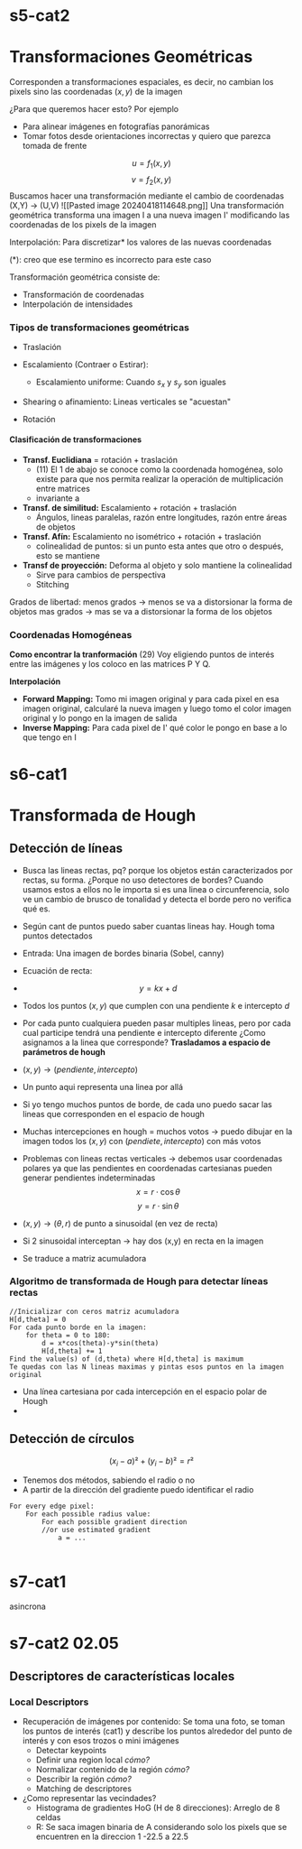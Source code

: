 
# s5-cat2
# Transformaciones Geométricas

Corresponden a transformaciones espaciales, es decir, no cambian los pixels sino las coordenadas $(x,y)$ de la imagen

 
¿Para que queremos hacer esto? Por ejemplo 
- Para alinear imágenes en fotografías panorámicas
- Tomar fotos desde orientaciones incorrectas y quiero que parezca tomada de frente

$$u = f_1(x,y)$$
$$v = f_2(x,y)$$Buscamos hacer una transformación mediante el cambio de coordenadas
 (X,Y) -> (U,V)
![[Pasted image 20240418114648.png]]
Una transformación geométrica transforma una imagen I a una nueva imagen I' modificando las coordenadas de los pixels de la imagen

Interpolación: Para discretizar* los valores de las nuevas coordenadas

(\*): creo que ese termino es incorrecto para este caso

Transformación geométrica consiste de:
- Transformación de coordenadas
- Interpolación de intensidades

### Tipos de transformaciones geométricas

- Traslación
- Escalamiento (Contraer o Estirar):
	- Escalamiento uniforme: Cuando $s_x$ y $s_y$ son iguales

- Shearing o afinamiento: Lineas verticales se "acuestan" 
- Rotación

#### Clasificación de transformaciones

- **Transf. Euclidiana** = rotación + traslación
	- (11) El 1 de abajo se conoce como la coordenada homogénea, solo existe para que nos permita realizar la operación de multiplicación entre matrices
	- invariante a
- **Transf. de similitud:** Escalamiento + rotación + traslación
	- Ángulos, lineas paralelas, razón entre longitudes, razón entre áreas de objetos
- **Transf. Afín:** Escalamiento no isométrico + rotación + traslación
	- colinealidad de puntos: si un punto esta antes que otro o después, esto se mantiene
- **Transf de proyección:** Deforma al objeto y solo mantiene la colinealidad
	- Sirve para cambios de perspectiva
	- Stitching

Grados de libertad:
	menos grados -> menos se va a distorsionar la forma de objetos
	mas grados -> mas se va a distorsionar la forma de los objetos
### Coordenadas Homogéneas

**Como encontrar la tranformación**
(29) Voy eligiendo puntos de interés entre las imágenes y los coloco en las matrices P Y Q.

**Interpolación**
- **Forward Mapping:** Tomo mi imagen original y para cada pixel en esa imagen original, calcularé la nueva imagen y luego tomo el color imagen original y lo pongo en la imagen de salida
- **Inverse Mapping:** Para cada pixel de I' qué color le pongo en base a lo que tengo en I

# s6-cat1
# Transformada de Hough

## Detección de líneas

- Busca las lineas rectas, pq? porque los objetos están caracterizados por rectas, su forma. ¿Porque no uso detectores de bordes? Cuando usamos estos a ellos no le importa si es una linea o circunferencia, solo ve un cambio de brusco de tonalidad y detecta el borde pero no verifica qué es.

- Según cant de puntos puedo saber cuantas lineas hay. Hough toma puntos detectados 
- Entrada: Una imagen de bordes binaria (Sobel, canny)
- Ecuación de recta:
- $$y = kx + d$$
- Todos los puntos $(x,y)$ que cumplen con una pendiente $k$ e intercepto $d$
- Por cada punto cualquiera pueden pasar multiples lineas, pero por cada cual participe tendrá una pendiente e intercepto diferente ¿Como asignamos a la linea que corresponde? **Trasladamos a espacio de parámetros de hough**
- $(x,y) \rightarrow(pendiente, intercepto)$
- Un punto aqui representa una linea por allá
- Si yo tengo muchos puntos de borde, de cada uno puedo sacar las lineas que corresponden en el espacio de hough
- Muchas intercepciones en hough = muchos votos -> puedo dibujar en la imagen todos los $(x,y)$ con $(pendiete,intercepto)$ con más votos
- Problemas con lineas rectas verticales -> debemos usar coordenadas polares ya que las pendientes en coordenadas cartesianas pueden generar pendientes indeterminadas
$$x = r \cdot \cos{\theta}$$
$$y = r \cdot \sin{\theta}$$
- $(x,y) \rightarrow (\theta,r)$ de punto a sinusoidal (en vez de recta)
- Si 2 sinusoidal interceptan -> hay dos (x,y) en recta en la imagen
- Se traduce a matriz acumuladora
### Algoritmo de transformada de Hough para detectar líneas rectas

```
//Inicializar con ceros matriz acumuladora
H[d,theta] = 0
For cada punto borde en la imagen:
	for theta = 0 to 180:
		d = x*cos(theta)-y*sin(theta)
		H[d,theta] += 1
Find the value(s) of (d,theta) where H[d,theta] is maximum
Te quedas con las N lineas maximas y pintas esos puntos en la imagen original
```
- Una línea cartesiana por cada intercepción en el espacio polar de Hough
-  


## Detección de círculos

$$ (x_i - a)² + (y_i - b)² = r²$$
- Tenemos dos métodos, sabiendo el radio o no
- A partir de la dirección del gradiente puedo identificar el radio
```
For every edge pixel:
	For each possible radius value:
		For each possible gradient direction
		//or use estimated gradient
			a = ...
			
```
# s7-cat1
asincrona

# s7-cat2 02.05

##  Descriptores de características locales
### Local Descriptors
- Recuperación de imágenes por contenido: Se toma una foto, se toman los puntos de interés (cat1) y describe los puntos alrededor del punto de interés y con esos trozos o mini imágenes
	- Detectar keypoints
	- Definir una region local _cómo?_
	- Normalizar contenido de la región _cómo?_
	- Describir la región _cómo?_
	- Matching de descriptores
- ¿Como representar las vecindades?
	- Histograma de gradientes HoG (H de 8 direcciones): Arreglo de 8 celdas
	- R: Se saca imagen binaria de A considerando solo los pixels que se encuentren en la direccion 1 -22.5 a 22.5

